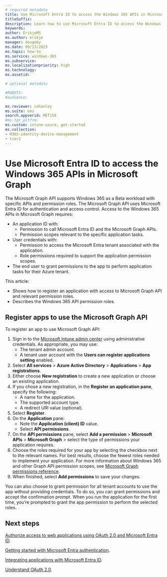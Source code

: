 ```yaml
---
# required metadata
title: Use Microsoft Entra ID to access the Windows 365 APIs in Microsoft Graph
titleSuffix:
description: Learn how to use Microsoft Entra ID to access the Windows 365 APIs in Microsoft Graph.
keywords:
author: ErikjeMS  
ms.author: erikje
manager: dougeby
ms.date: 09/13/2023
ms.topic: how-to
ms.service: windows-365
ms.subservice:
ms.localizationpriority: high
ms.technology:
ms.assetid: 

# optional metadata

#ROBOTS:
#audience:

ms.reviewer: cohanley
ms.suite: ems
search.appverid: MET150
#ms.tgt_pltfrm:
ms.custom: intune-azure; get-started
ms.collection:
- M365-identity-device-management
- tier2
---
```


# Use Microsoft Entra ID to access the Windows 365 APIs in Microsoft Graph

The Microsoft Graph API supports Windows 365 as a Beta workload with specific APIs and permission roles. The Microsoft Graph API uses Microsoft Entra ID for authentication and access control. Access to the Windows 365 APIs in Microsoft Graph requires:

- An application ID with:
  - Permission to call Microsoft Entra ID and the Microsoft Graph APIs.
  - Permission scopes relevant to the specific application tasks.
- User credentials with:
  - Permission to access the Microsoft Entra tenant associated with the application.
  - Role permissions required to support the application permission scopes.
- The end user to grant permissions to the app to perform application tasks for their Azure tenant.

This article:

- Shows how to register an application with access to Microsoft Graph API and relevant permission roles.
- Describes the Windows 365 API permission roles.

## Register apps to use the Microsoft Graph API

To register an app to use Microsoft Graph API:

1. Sign in to the [Microsoft Intune admin center](https://admin.microsoft.com/) using administrative credentials. As appropriate, you may use:
    - The tenant admin account.
    - A tenant user account with the **Users can register applications setting** enabled.
2. Select **All services** > **Azure Active Directory** > **Applications** >  **App registrations**.
3. Either choose **New registration** to create a new application or choose an existing application.
4. If you chose a new registration, in the **Register an application pane**, specify the following:
    - A name for the application.
    - The supported account type.
    - A redirect URI value (optional).
5. Select **Register**.
6. On the **Application** pane:
    - Note the **Application (client) ID** value.
    - Select **API permissions**.
7. On the **API permissions** pane, select **Add a permission** > **Microsoft APIs** > **Microsoft Graph** > select the type of permissions your application requires.
8. Choose the roles required for your app by selecting the checkbox next to the relevant names. For best results, choose the fewest roles needed to implement your application. For more information about Windows 365 and other Graph API permission scopes, see [Microsoft Graph permissions reference](/graph/permissions-reference).
9. When finished, select **Add permissions** to save your changes.

You can also choose to grant permission for all tenant accounts to use the app without providing credentials. To do so, you can grant permissions and accept the confirmation prompt. When you run the application for the first time, you’re prompted to grant the app permission to perform the selected roles.

<!-- ########################## -->
## Next steps

[Authorize access to web applications using OAuth 2.0 and Microsoft Entra ID](/azure/active-directory/develop/active-directory-protocols-oauth-code).

[Getting started with Microsoft Entra authentication](/azure/devops/integrate/get-started/authentication/oauth).

[Integrating applications with Microsoft Entra ID](/azure/active-directory/develop/active-directory-integrating-applications).

[Understand OAuth 2.0](https://oauth.net/2/).
